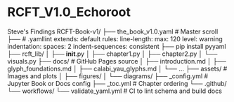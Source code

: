 # RCFT_V1.0_Echoroot
Steve's Findings
RCFT-Book-v1/
├── the_book_v1.0.yaml         # Master scroll
├── # .yamllint
extends: default
rules:
  line-length:
    max: 120
    level: warning
  indentation:
    spaces: 2
    indent-sequences: consistent
├── pip install pyyaml
├── rcft_lib/
│   ├── __init__.py
│   ├── chapter1.py
│   ├── chapter2.py
│   └── visuals.py
├── docs/                      # GitHub Pages source
│   ├── introduction.md
│   ├── glyph_foundations.md
│   ├── calabi_yau_glyphs.md
│   └── ...
├── assets/                    # Images and plots
│   ├── figures/
│   └── diagrams/
├── _config.yml                # Jupyter Book or Docs config
├── _toc.yml                   # Chapter ordering
└── .github/
    └── workflows/
        └── validate_yaml.yml  # CI to lint schema and build docs
